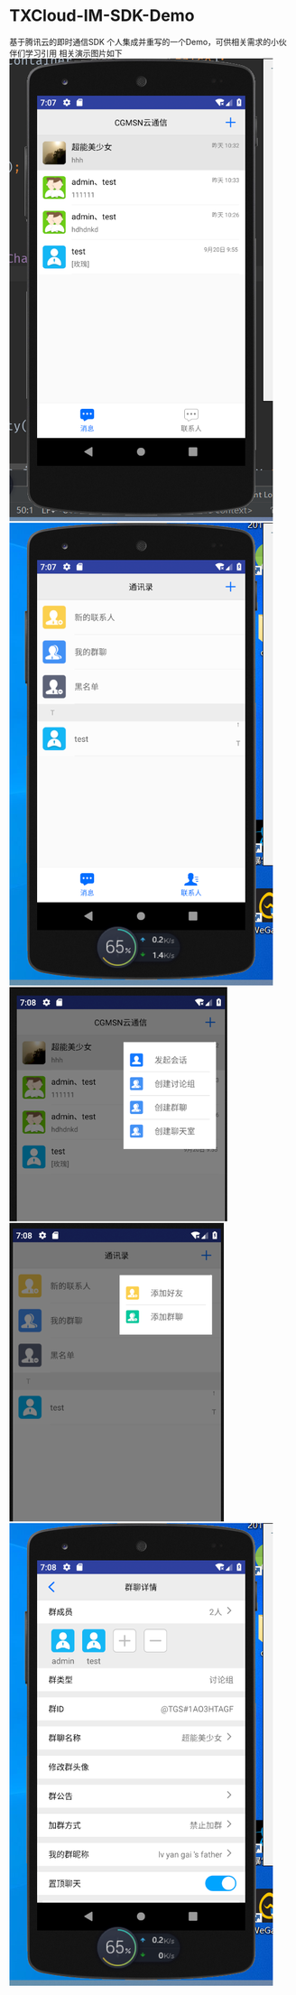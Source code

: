 # TXCloud-IM-SDK-Demo
基于腾讯云的即时通信SDK  个人集成并重写的一个Demo，可供相关需求的小伙伴们学习引用
相关演示图片如下
![Image text](https://github.com/Kufeigg/view-Image/blob/master/TIM图片20190928150734.png)
![Image text](https://github.com/Kufeigg/view-Image/blob/master/TIM图片20190928150801.png)
![Image text](https://github.com/Kufeigg/view-Image/blob/master/TIM图片20190928150830.png)
![Image text](https://github.com/Kufeigg/view-Image/blob/master/TIM图片20190928150833.png)
![Image text](https://github.com/Kufeigg/view-Image/blob/master/TIM图片20190928150853.png)
